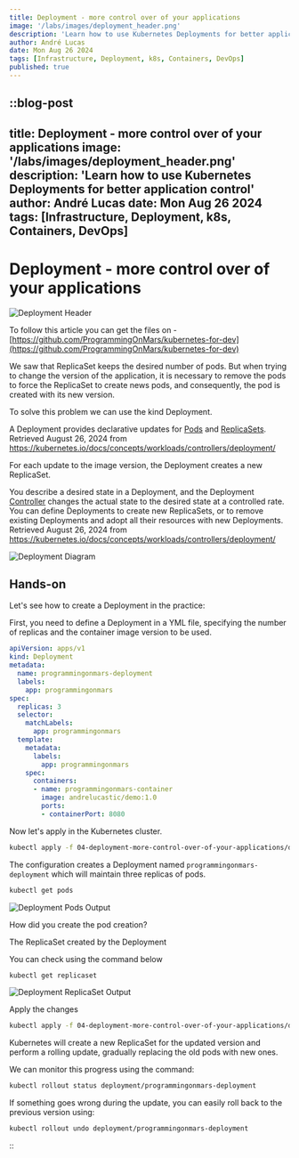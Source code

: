 ```yaml
---
title: Deployment - more control over of your applications
image: '/labs/images/deployment_header.png'
description: 'Learn how to use Kubernetes Deployments for better application control'
author: André Lucas
date: Mon Aug 26 2024
tags: [Infrastructure, Deployment, k8s, Containers, DevOps]
published: true
---
```


::blog-post
---
title: Deployment - more control over of your applications
image: '/labs/images/deployment_header.png'
description: 'Learn how to use Kubernetes Deployments for better application control'
author: André Lucas
date: Mon Aug 26 2024
tags: [Infrastructure, Deployment, k8s, Containers, DevOps]
---
# Deployment - more control over of your applications

![Deployment Header](/labs/images/deployment_header.png)

To follow this article you can get the files on - [https://github.com/ProgrammingOnMars/kubernetes-for-dev](https://github.com/ProgrammingOnMars/kubernetes-for-dev)

We saw that ReplicaSet keeps the desired number of pods. But when trying to change the version of the application, it is necessary to remove the pods to force the ReplicaSet to create news pods, and consequently, the pod is created with its new version.

To solve this problem we can use the kind Deployment.

A Deployment provides declarative updates for [Pods](https://programmingonmars.io/post/deployment-more-control-over-of-your-applications) and [ReplicaSets](https://programmingonmars.io/post/deployment-more-control-over-of-your-applications). Retrieved August 26, 2024 from https://kubernetes.io/docs/concepts/workloads/controllers/deployment/

For each update to the image version, the Deployment creates a new ReplicaSet.

You describe a desired state in a Deployment, and the Deployment [Controller](https://programmingonmars.io/post/deployment-more-control-over-of-your-applications) changes the actual state to the desired state at a controlled rate. You can define Deployments to create new ReplicaSets, or to remove existing Deployments and adopt all their resources with new Deployments. Retrieved August 26, 2024 from https://kubernetes.io/docs/concepts/workloads/controllers/deployment/

![Deployment Diagram](/labs/images/deployment_diagram.jpeg)

## Hands-on

Let's see how to create a Deployment in the practice:

First, you need to define a Deployment in a YML file, specifying the number of replicas and the container image version to be used.

```yaml
apiVersion: apps/v1
kind: Deployment
metadata:
  name: programmingonmars-deployment
  labels:
    app: programmingonmars
spec:
  replicas: 3
  selector:
    matchLabels:
      app: programmingonmars
  template:
    metadata:
      labels:
        app: programmingonmars
    spec:
      containers:
      - name: programmingonmars-container
        image: andrelucastic/demo:1.0
        ports:
        - containerPort: 8080
```

Now let's apply in the Kubernetes cluster.

```bash
kubectl apply -f 04-deployment-more-control-over-of-your-applications/deployment.yaml
```

The configuration creates a Deployment named `programmingonmars-deployment` which will maintain three replicas of pods.

```bash
kubectl get pods
```

![Deployment Pods Output](/labs/images/deployment_pods_output.png)

How did you create the pod creation?

The ReplicaSet created by the Deployment

You can check using the command below

```bash
kubectl get replicaset
```

![Deployment ReplicaSet Output](/labs/images/deployment_replicaset_output.png)

Apply the changes

```bash
kubectl apply -f 04-deployment-more-control-over-of-your-applications/deployment.yaml
```

Kubernetes will create a new ReplicaSet for the updated version and perform a rolling update, gradually replacing the old pods with new ones.

We can monitor this progress using the command:

```bash
kubectl rollout status deployment/programmingonmars-deployment
```

If something goes wrong during the update, you can easily roll back to the previous version using:

```bash
kubectl rollout undo deployment/programmingonmars-deployment
```
::
